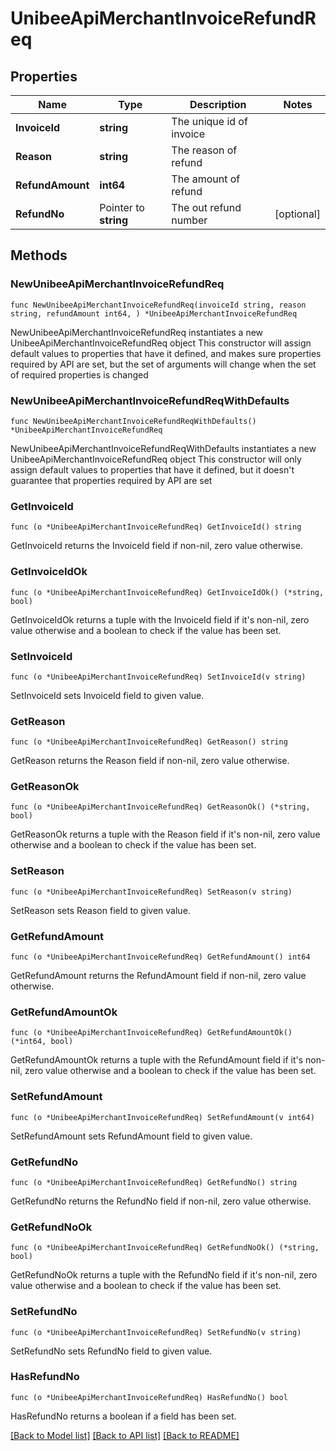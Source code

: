# UnibeeApiMerchantInvoiceRefundReq

## Properties

Name | Type | Description | Notes
------------ | ------------- | ------------- | -------------
**InvoiceId** | **string** | The unique id of invoice | 
**Reason** | **string** | The reason of refund | 
**RefundAmount** | **int64** | The amount of refund | 
**RefundNo** | Pointer to **string** | The out refund number | [optional] 

## Methods

### NewUnibeeApiMerchantInvoiceRefundReq

`func NewUnibeeApiMerchantInvoiceRefundReq(invoiceId string, reason string, refundAmount int64, ) *UnibeeApiMerchantInvoiceRefundReq`

NewUnibeeApiMerchantInvoiceRefundReq instantiates a new UnibeeApiMerchantInvoiceRefundReq object
This constructor will assign default values to properties that have it defined,
and makes sure properties required by API are set, but the set of arguments
will change when the set of required properties is changed

### NewUnibeeApiMerchantInvoiceRefundReqWithDefaults

`func NewUnibeeApiMerchantInvoiceRefundReqWithDefaults() *UnibeeApiMerchantInvoiceRefundReq`

NewUnibeeApiMerchantInvoiceRefundReqWithDefaults instantiates a new UnibeeApiMerchantInvoiceRefundReq object
This constructor will only assign default values to properties that have it defined,
but it doesn't guarantee that properties required by API are set

### GetInvoiceId

`func (o *UnibeeApiMerchantInvoiceRefundReq) GetInvoiceId() string`

GetInvoiceId returns the InvoiceId field if non-nil, zero value otherwise.

### GetInvoiceIdOk

`func (o *UnibeeApiMerchantInvoiceRefundReq) GetInvoiceIdOk() (*string, bool)`

GetInvoiceIdOk returns a tuple with the InvoiceId field if it's non-nil, zero value otherwise
and a boolean to check if the value has been set.

### SetInvoiceId

`func (o *UnibeeApiMerchantInvoiceRefundReq) SetInvoiceId(v string)`

SetInvoiceId sets InvoiceId field to given value.


### GetReason

`func (o *UnibeeApiMerchantInvoiceRefundReq) GetReason() string`

GetReason returns the Reason field if non-nil, zero value otherwise.

### GetReasonOk

`func (o *UnibeeApiMerchantInvoiceRefundReq) GetReasonOk() (*string, bool)`

GetReasonOk returns a tuple with the Reason field if it's non-nil, zero value otherwise
and a boolean to check if the value has been set.

### SetReason

`func (o *UnibeeApiMerchantInvoiceRefundReq) SetReason(v string)`

SetReason sets Reason field to given value.


### GetRefundAmount

`func (o *UnibeeApiMerchantInvoiceRefundReq) GetRefundAmount() int64`

GetRefundAmount returns the RefundAmount field if non-nil, zero value otherwise.

### GetRefundAmountOk

`func (o *UnibeeApiMerchantInvoiceRefundReq) GetRefundAmountOk() (*int64, bool)`

GetRefundAmountOk returns a tuple with the RefundAmount field if it's non-nil, zero value otherwise
and a boolean to check if the value has been set.

### SetRefundAmount

`func (o *UnibeeApiMerchantInvoiceRefundReq) SetRefundAmount(v int64)`

SetRefundAmount sets RefundAmount field to given value.


### GetRefundNo

`func (o *UnibeeApiMerchantInvoiceRefundReq) GetRefundNo() string`

GetRefundNo returns the RefundNo field if non-nil, zero value otherwise.

### GetRefundNoOk

`func (o *UnibeeApiMerchantInvoiceRefundReq) GetRefundNoOk() (*string, bool)`

GetRefundNoOk returns a tuple with the RefundNo field if it's non-nil, zero value otherwise
and a boolean to check if the value has been set.

### SetRefundNo

`func (o *UnibeeApiMerchantInvoiceRefundReq) SetRefundNo(v string)`

SetRefundNo sets RefundNo field to given value.

### HasRefundNo

`func (o *UnibeeApiMerchantInvoiceRefundReq) HasRefundNo() bool`

HasRefundNo returns a boolean if a field has been set.


[[Back to Model list]](../README.md#documentation-for-models) [[Back to API list]](../README.md#documentation-for-api-endpoints) [[Back to README]](../README.md)


